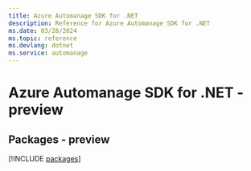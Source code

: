 ```yaml
---
title: Azure Automanage SDK for .NET
description: Reference for Azure Automanage SDK for .NET
ms.date: 03/28/2024
ms.topic: reference
ms.devlang: dotnet
ms.service: automanage
---
```

# Azure Automanage SDK for .NET - preview
## Packages - preview
[!INCLUDE [packages](automanage-index.md)]